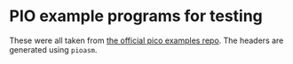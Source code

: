 # PIO example programs for testing

These were all taken from [the official pico examples repo](https://github.com/raspberrypi/pico-examples).
The headers are generated using `pioasm`.
